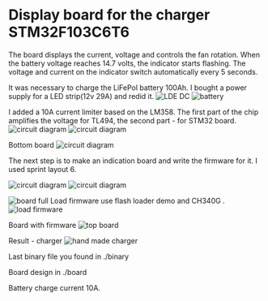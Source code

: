 # Display board for the charger STM32F103C6T6
The board displays the current, voltage and controls the fan rotation. When the battery voltage reaches 14.7 volts, the indicator starts flashing.
The voltage and current on the indicator switch automatically every 5 seconds.

It was necessary to charge the LiFePol battery 100Ah. I bought a power supply for a LED strip(12v 29A) and redid it.
![LDE DC](./photo/ledDC.jpg)
![battery](./photo/battery.jpg)

I added a 10A current limiter based on the LM358.
The first part of the chip amplifies the voltage for TL494,
the second part - for STM32 board.
![circuit diagram](./photo/LM358circuit.jpg)
![circuit diagram](./photo/lm358Board.jpg)

Bottom board
![circuit diagram](./photo/buttonBordLedDC.jpg)

The next step is to make an indication board and write the firmware for it.
I used sprint layout 6.

![circuit diagram](./photo/rawBoard1.jpg)
![circuit diagram](./photo/rawBoard2.jpg)

![board full](./photo/boardFull.jpg)
Load firmware use flash loader demo and CH340G .
![load firmware](./photo/flashing.jpg)

Board with firmware
![top board](./photo/boardTop.jpg)

Result - charger
![hand made charger](./photo/fullDevice.jpg)

Last binary file you found in
./binary

Board design in ./board 

Battery charge current 10А.